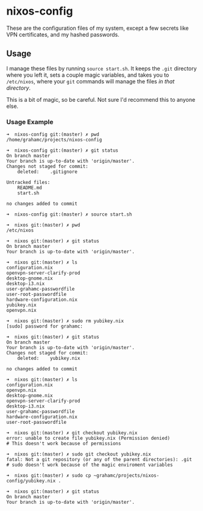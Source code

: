 # nixos-config

These are the configuration files of my system, except a few secrets
like VPN certificates, and my hashed passwords.

## Usage
I manage these files by running `source start.sh`. It keeps the `.git`
directory where you left it, sets a couple magic variables, and takes
you to `/etc/nixos`, where your `git` commands will manage the files
_in that directory_.

This is a bit of magic, so be careful. Not sure I'd recommend this
to anyone else.

### Usage Example

```
➜  nixos-config git:(master) ✗ pwd
/home/grahamc/projects/nixos-config

➜  nixos-config git:(master) ✗ git status
On branch master
Your branch is up-to-date with 'origin/master'.
Changes not staged for commit:
	deleted:    .gitignore

Untracked files:
	README.md
	start.sh

no changes added to commit

➜  nixos-config git:(master) ✗ source start.sh

➜  nixos git:(master) ✗ pwd
/etc/nixos

➜  nixos git:(master) ✗ git status
On branch master
Your branch is up-to-date with 'origin/master'.

➜  nixos git:(master) ✗ ls
configuration.nix
openvpn-server-clarify-prod
desktop-gnome.nix
desktop-i3.nix
user-grahamc-passwordfile
user-root-passwordfile
hardware-configuration.nix
yubikey.nix
openvpn.nix

➜  nixos git:(master) ✗ sudo rm yubikey.nix
[sudo] password for grahamc:

➜  nixos git:(master) ✗ git status
On branch master
Your branch is up-to-date with 'origin/master'.
Changes not staged for commit:
	deleted:    yubikey.nix

no changes added to commit

➜  nixos git:(master) ✗ ls
configuration.nix
openvpn.nix
desktop-gnome.nix
openvpn-server-clarify-prod
desktop-i3.nix
user-grahamc-passwordfile
hardware-configuration.nix
user-root-passwordfile

➜  nixos git:(master) ✗ git checkout yubikey.nix
error: unable to create file yubikey.nix (Permission denied)
# This doesn't work because of permissions

➜  nixos git:(master) ✗ sudo git checkout yubikey.nix
fatal: Not a git repository (or any of the parent directories): .git
# sudo doesn't work because of the magic enviroment variables

➜  nixos git:(master) ✗ sudo cp ~grahamc/projects/nixos-config/yubikey.nix .

➜  nixos git:(master) ✗ git status
On branch master
Your branch is up-to-date with 'origin/master'.
```
